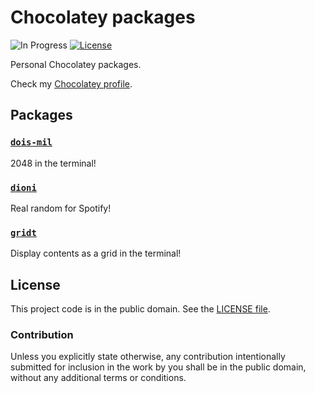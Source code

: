 ﻿# Chocolatey packages

![In Progress][badge-1-img]
[![License][badge-2-img]][badge-2-link]

Personal Chocolatey packages.

Check my [Chocolatey profile][1].

## Packages

### [`dois-mil`][2]

2048 in the terminal!

### [`dioni`][3]

Real random for Spotify!

### [`gridt`][4]

Display contents as a grid in the terminal!

## License

This project code is in the public domain. See the [LICENSE file][5].

### Contribution

Unless you explicitly state otherwise, any contribution intentionally submitted
for inclusion in the work by you shall be in the public domain, without any
additional terms or conditions.

[1]: https://chocolatey.org/profiles/Nhanderu
[2]: https://github.com/Nhanderu/dois-mil
[3]: https://github.com/Nhanderu/dioni
[4]: https://github.com/Nhanderu/gridt
[5]: ./LICENSE

[badge-1-img]: https://img.shields.io/badge/code-in_progress-important?style=flat-square
[badge-2-img]: https://img.shields.io/github/license/Nhanderu/chocolatey-packages?style=flat-square
[badge-2-link]: https://github.com/Nhanderu/chocolatey-packages/blob/master/LICENSE
